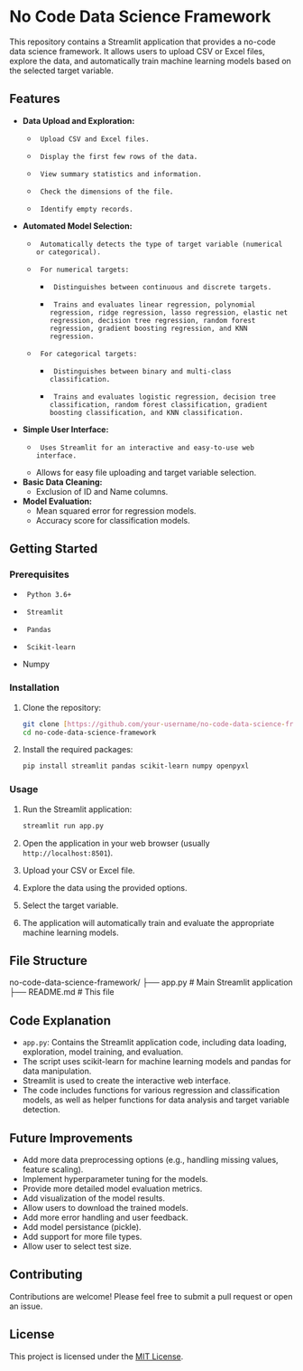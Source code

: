 # No Code Data Science Framework

This repository contains a Streamlit application that provides a no-code data science framework. It allows users to upload CSV or Excel files, explore the data, and automatically train machine learning models based on the selected target variable.

## Features

-   **Data Upload and Exploration:**
    -      Upload CSV and Excel files.
    -      Display the first few rows of the data.
    -      View summary statistics and information.
    -      Check the dimensions of the file.
    -      Identify empty records.
-   **Automated Model Selection:**
    -      Automatically detects the type of target variable (numerical or categorical).
    -      For numerical targets:
        -      Distinguishes between continuous and discrete targets.
        -      Trains and evaluates linear regression, polynomial regression, ridge regression, lasso regression, elastic net regression, decision tree regression, random forest regression, gradient boosting regression, and KNN regression.
    -      For categorical targets:
        -      Distinguishes between binary and multi-class classification.
        -      Trains and evaluates logistic regression, decision tree classification, random forest classification, gradient boosting classification, and KNN classification.
-   **Simple User Interface:**
    -      Uses Streamlit for an interactive and easy-to-use web interface.
    -   Allows for easy file uploading and target variable selection.
-   **Basic Data Cleaning:**
    -   Exclusion of ID and Name columns.
-   **Model Evaluation:**
    -   Mean squared error for regression models.
    -   Accuracy score for classification models.

## Getting Started

### Prerequisites

-      Python 3.6+
-      Streamlit
-      Pandas
-      Scikit-learn
-   Numpy

### Installation

1.  Clone the repository:

    ```bash
    git clone [https://github.com/your-username/no-code-data-science-framework.git](https://www.google.com/search?q=https://github.com/your-username/no-code-data-science-framework.git)
    cd no-code-data-science-framework
    ```

2.  Install the required packages:

    ```bash
    pip install streamlit pandas scikit-learn numpy openpyxl
    ```

### Usage

1.  Run the Streamlit application:

    ```bash
    streamlit run app.py
    ```

2.  Open the application in your web browser (usually `http://localhost:8501`).

3.  Upload your CSV or Excel file.

4.  Explore the data using the provided options.

5.  Select the target variable.

6.  The application will automatically train and evaluate the appropriate machine learning models.

## File Structure
no-code-data-science-framework/
├── app.py          # Main Streamlit application
├── README.md       # This file


## Code Explanation

-   `app.py`: Contains the Streamlit application code, including data loading, exploration, model training, and evaluation.
-   The script uses scikit-learn for machine learning models and pandas for data manipulation.
-   Streamlit is used to create the interactive web interface.
-   The code includes functions for various regression and classification models, as well as helper functions for data analysis and target variable detection.

## Future Improvements

-   Add more data preprocessing options (e.g., handling missing values, feature scaling).
-   Implement hyperparameter tuning for the models.
-   Provide more detailed model evaluation metrics.
-   Add visualization of the model results.
-   Allow users to download the trained models.
-   Add more error handling and user feedback.
-   Add model persistance (pickle).
-   Add support for more file types.
-   Allow user to select test size.

## Contributing

Contributions are welcome! Please feel free to submit a pull request or open an issue.

## License

This project is licensed under the [MIT License](LICENSE).
